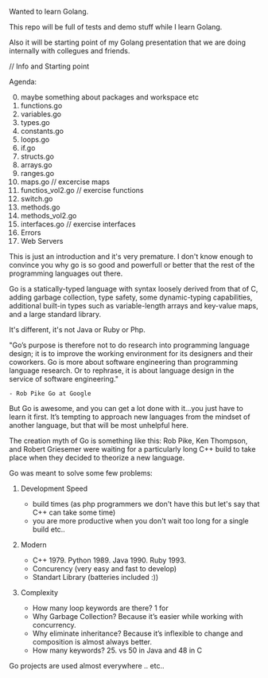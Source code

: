 Wanted to learn Golang. 

This repo will be full of tests and demo stuff while I learn Golang.

Also it will be starting point of my Golang presentation that we are doing internally with collegues and friends.


// Info and Starting point

Agenda:

0. maybe something about packages and workspace etc
1. functions.go
2. variables.go
3. types.go
4. constants.go
5. loops.go
6. if.go
7. structs.go
8. arrays.go
9. ranges.go
10. maps.go // excercise maps
11. functios_vol2.go // exercise functions
12. switch.go
13. methods.go
14. methods_vol2.go
15. interfaces.go // exercise interfaces
16. Errors
17. Web Servers

This is just an introduction and it's very premature. 
I don't know enough to convince you why go is so good and powerfull or better that the rest of the
programming languages out there.

Go is a statically-typed language with syntax loosely derived from that of C, adding garbage collection, type safety, some dynamic-typing capabilities, additional built-in types such as variable-length arrays and key-value maps, and a large standard library.


It's different, it's not Java or Ruby or Php.

"Go’s purpose is therefore not to do research into programming language design; it is to improve the working environment for its designers and their coworkers. Go is more about software engineering than programming language research. Or to rephrase, it is about language design in the service of software engineering."

	- Rob Pike Go at Google

But Go is awesome, and you can get a lot done with it…you just have to learn it first. It’s tempting to approach new languages from the mindset of another language, but that will be most unhelpful here. 

The creation myth of Go is something like this: Rob Pike, Ken Thompson, and Robert Griesemer were waiting for a particularly long C++ build to take place when they decided to theorize a new language. 

Go was meant to solve some few problems:

1. Development Speed
	- build times (as php programmers we don't have this but let's say that C++ can take some time)
	- you are more productive when you don't wait too long for a single build etc..

2. Modern
	- C++ 1979. Python 1989. Java 1990. Ruby 1993.
	- Concurency (very easy and fast to develop)
	- Standart Library (batteries included :))

3. Complexity
	- How many loop keywords are there? 1 for
	- Why Garbage Collection? Because it’s easier while working with concurrency.
	- Why eliminate inheritance? Because it’s inflexible to change and composition is almost always better.
	- How many keywords? 25. vs 50 in Java and 48 in C


Go projects are used almost everywhere .. etc.. 
